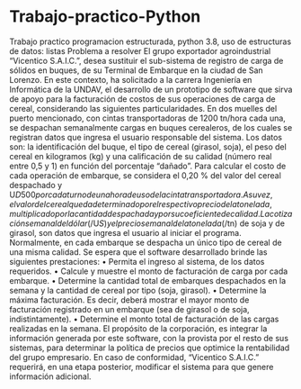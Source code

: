 # Trabajo-practico-Python
Trabajo practico programacion estructurada, python 3.8, uso de estructuras de datos: listas Problema a resolver  El grupo exportador agroindustrial “Vicentico S.A.I.C.”, desea sustituir el sub-sistema de registro de carga de sólidos en buques, de su Terminal de Embarque en la ciudad de San Lorenzo. En este contexto, ha solicitado a la carrera Ingeniería en Informática de la UNDAV, el desarrollo de un prototipo de software que sirva de apoyo para la facturación de costos de sus operaciones de carga de cereal, considerando las siguientes particularidades.  En dos muelles del puerto mencionado, con cintas transportadoras de 1200 tn/hora cada una, se despachan semanalmente cargas en buques cerealeros, de los cuales se registran datos que ingresa el usuario responsable del sistema. Los datos son: la identificación del buque, el tipo de cereal (girasol, soja), el peso del cereal en kilogramos (kg) y una calificación de su calidad (número real entre 0,5 y 1) en función del porcentaje “dañado”. Para calcular el costo de cada operación de embarque, se considera el 0,20 % del valor del cereal despachado y U$D 500 por cada turno de una hora de uso de la cinta transportadora. A su vez, el valor del cereal queda determinado por el respectivo precio de la tonelada, multiplicado por la cantidad despachada y por su coeficiente de calidad. La cotización semanal del dólar ($/U$S) y el precio semanal de la tonelada ($/tn) de soja y de girasol, son datos que ingresa el usuario al iniciar el programa. Normalmente, en cada embarque se despacha un único tipo de cereal de una misma calidad.  Se espera que el software desarrollado brinde las siguientes prestaciones:  • Permita el ingreso al sistema, de los datos requeridos.  • Calcule y muestre el monto de facturación de carga por cada embarque.  • Determine la cantidad total de embarques despachados en la semana y la cantidad de cereal por tipo (soja, girasol).  • Determine la máxima facturación. Es decir, deberá mostrar el mayor monto de facturación registrado en un embarque (sea de girasol o de soja, indistintamente).  • Determine el monto total de facturación de las cargas realizadas en la semana.  El propósito de la corporación, es integrar la información generada por este software, con la provista por el resto de sus sistemas, para determinar la política de precios que optimice la rentabilidad del grupo empresario. En caso de conformidad, “Vicentico S.A.I.C.” requerirá, en una etapa posterior, modificar el sistema para que genere información adicional. 
